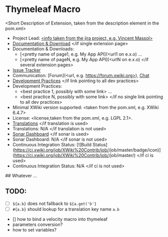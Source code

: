 # Thymeleaf Macro

<Short Description of Extension, taken from the description element in the pom.xml>

* Project Lead: [<info taken from the jira project, e.g. Vincent Massol>](<url to user profile on xwiki.org>)
  <if single extension page>
* [Documentation & Download](<url on e.x.o, e.g. https://extensions.xwiki.org/xwiki/bin/view/Extension/Flash+messages+application>)
  </if single extension page>
  <if several extension pages>
* Documentation & Downloads:
    * [<pretty name of page1, e.g. My App API](<url1 on e.x.o)
      ...
    * [<pretty name of pageN, e.g. My App API](<urlN on e.x.o)
      </if several extension pages>
* [Issue Tracker](<url on jira.xwiki.org, e.g. https://jira.xwiki.org/browse/XAFLASHM>)
* Communication: [Forum](<url, e.g. https://forum.xwiki.org></url>), [Chat](<url, e.g. https://dev.xwiki.org/xwiki/bin/view/Community/Chat>)
  <if link pointing to all dev practices>
* [Development Practices](<URL pointing to a site defining the list of practices to be followed by contributors when contributing on this project>)
  </if link pointing to all dev practices>
  <if no single link pointing to all dev practices>
* Development Practices:
    * <best practice 1, possibly with some link>
      ...
    * <best practice N, possibly with some link>
      </if no single link pointing to all dev practices>
* Minimal XWiki version supported: <taken from the pom.xml, e.g. XWiki 6.4.7>
* License: <license,taken from the pom.xml, e.g. LGPL 2.1>.
  <if translation is used>
* [Translations](<url on l10n to translations for this extension>)
  </if translation is used>
  <if translation is not used>
* Translations: N/A
  </if translation is not used>
  <if sonar is used>
* [Sonar Dashboard](<url to the project’s dashboard on sonar.xwiki.org, e.g. https://sonar.xwiki.org/dashboard/index/10464>)
  </if sonar is used>
  <if sonar is not used>
* Sonar Dashboard: N/A
  </if sonar is not used>
  <if ci is used>
* Continuous Integration Status: [![Build Status](https://ci.xwiki.org/job/XWiki%20Contrib/job/<job name on ci.xwiki.org>/job/master/badge/icon)](https://ci.xwiki.org/job/XWiki%20Contrib/job/<job name on ci.xwiki.org>/job/master/)
  </if ci is used>
  <if ci is not used>
* Continuous Integration Status: N/A
  </if ci is not used>

<optional> 
## Whatever 
...
</optional> 

## TODO:

- [ ] `${a.b}` does not fallback to `${a.get('b'}`
- [ ] `#{a.b}` should lookup for a translation key name `a.b`
- [] how to bind a velocity macro into thymeleaf
- parameters conversion?
- how to set variables?